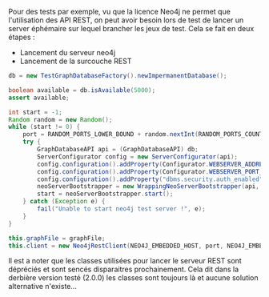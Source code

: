 <!-- --- title: Java / Lancer Neo4j Impermanent Database + REST Server sur un port aléatoire -->
Pour des tests par exemple, vu que la licence Neo4j ne permet que l'utilisation des API REST, on peut avoir besoin
lors de test de lancer un server éphémaire sur lequel brancher les jeux de test. Cela se fait en deux étapes :
 * Lancement du serveur neo4j
 * Lancement de la surcouche REST


```java
db = new TestGraphDatabaseFactory().newImpermanentDatabase();

boolean available = db.isAvailable(5000);
assert available;

int start = -1;
Random random = new Random();
while (start != 0) {
    port = RANDOM_PORTS_LOWER_BOUND + random.nextInt(RANDOM_PORTS_COUNT);
    try {
        GraphDatabaseAPI api = (GraphDatabaseAPI) db;
        ServerConfigurator config = new ServerConfigurator(api);
        config.configuration().addProperty(Configurator.WEBSERVER_ADDRESS_PROPERTY_KEY, NEO4J_EMBEDDED_HOST);
        config.configuration().addProperty(Configurator.WEBSERVER_PORT_PROPERTY_KEY, port);
        config.configuration().addProperty("dbms.security.auth_enabled", false);
        neoServerBootstrapper = new WrappingNeoServerBootstrapper(api, config);
        start = neoServerBootstrapper.start();
    } catch (Exception e) {
        fail("Unable to start neo4j test server !", e);
    }
}

this.graphFile = graphFile;
this.client = new Neo4jRestClient(NEO4J_EMBEDDED_HOST, port, NEO4J_EMBEDDED_PROTOCOL);
```
Il est a noter que les classes utilisées pour lancer le serveur REST sont dépréciés et sont sencés disparaitres 
prochainement. Cela dit dans la derbière version testé (2.0.0) les classes sont toujours là et aucune solution 
alternative n'existe...

<!-- --- tags: java, neo4j -->
